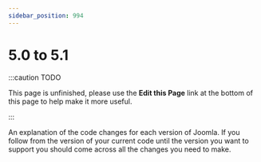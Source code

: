 ```yaml
---
sidebar_position: 994
---
```


5.0 to 5.1
===============

:::caution TODO

This page is unfinished, please use the **Edit this Page** link at the bottom of this page to help make it more useful.

:::

An explanation of the code changes for each version of Joomla.
If you follow from the version of your current code until the version you want to support you should come across all the changes you need to make.
